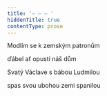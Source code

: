 ```yaml
---
title: '– – – '
hiddenTitle: true
contentType: prose
---
```


Modlím se k zemským patronům

ďábel ať opustí náš dům

Svatý Václave s bábou Ludmilou

spas svou ubohou zemi spanilou
